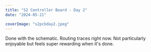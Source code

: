 ```yaml
---
title: "S2 Controller Board - Day 2"
date: "2024-05-21"

coverImage: "s2pcbday2.jpeg"
---
```

<!--more-->

Done with the schematic. Routing traces right now. Not particularly enjoyable but feels super rewarding when it's done.